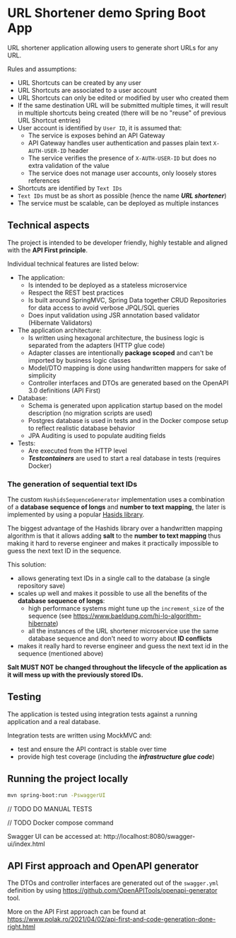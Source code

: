 # URL Shortener demo Spring Boot App

URL shortener application allowing users to generate short URLs for any URL.

Rules and assumptions:
- URL Shortcuts can be created by any user
- URL Shortcuts are associated to a user account
- URL Shortcuts can only be edited or modified by user who created them
- If the same destination URL will be submitted multiple times, it will result in multiple shortcuts being created
  (there will be no "reuse" of previous URL Shortcut entries)
- User account is identified by `User ID`, it is assumed that:
  - The service is exposes behind an API Gateway
  - API Gateway handles user authentication and passes plain text `X-AUTH-USER-ID` header
  - The service verifies the presence of `X-AUTH-USER-ID` but does no extra validation of the value
  - The service does not manage user accounts, only loosely stores references
- Shortcuts are identified by `Text IDs`
- `Text IDs` must be as short as possible (hence the name ***URL shortener***)
- The service must be scalable, can be deployed as multiple instances
  
## Technical aspects

The project is intended to be developer friendly, highly testable and aligned with the **API First principle**.

Individual technical features are listed below:

- The application:
  - Is intended to be deployed as a stateless microservice
  - Respect the REST best practices
  - Is built around SpringMVC, Spring Data together CRUD Repositories for data access to avoid verbose JPQL/SQL queries
  - Does input validation using JSR annotation based validator (Hibernate Validators)
- The application architecture:
  - Is written using hexagonal architecture, the business logic is separated from the adapters (HTTP glue code)
  - Adapter classes are intentionally **package scoped** and can't be imported by business logic classes
  - Model/DTO mapping is done using handwritten mappers for sake of simplicity
  - Controller interfaces and DTOs are generated based on the OpenAPI 3.0 definitions (API First)
- Database:
  - Schema is generated upon application startup based on the model description (no migration scripts are used)
  - Postgres database is used in tests and in the Docker compose setup to reflect realistic database behavior
  - JPA Auditing is used to populate auditing fields
- Tests:
  - Are executed from the HTTP level
  - ***Testcontainers*** are used to start a real database in tests (requires Docker)

### The generation of sequential text IDs

The custom `HashidsSequenceGenerator` implementation uses a combination of a **database sequence of longs**
and **number to text mapping**, the later is implemented by using a popular [Hasids library](https://hashids.org/).

The biggest advantage of the Hashids library over a handwritten mapping algorithm is that it allows adding **salt**
to the **number to text mapping** thus making it hard to reverse engineer and makes it practically impossible
to guess the next text ID in the sequence.

This solution:
- allows generating text IDs in a single call to the database (a single repository save)
- scales up well and makes it possible to use all the benefits of the **database sequence of longs**:
  - high performance systems might tune up the `increment_size` of the sequence (see https://www.baeldung.com/hi-lo-algorithm-hibernate)
  - all the instances of the URL shortener microservice use the same database sequence and don't need to worry about **ID conflicts**
- makes it really hard to reverse engineer and guess the next text id in the sequence (mentioned above)

**Salt MUST NOT be changed throughout the lifecycle of the application as it will mess up with the previously stored IDs.**

## Testing

The application is tested using integration tests against a running application and a real database.

Integration tests are written using MockMVC and:
- test and ensure the API contract is stable over time
- provide high test coverage (including the ***infrastructure glue code***)

## Running the project locally

```bash
mvn spring-boot:run -PswaggerUI
```

// TODO DO MANUAL TESTS

// TODO Docker compose command

Swagger UI can be accessed at: http://localhost:8080/swagger-ui/index.html

## API First approach and OpenAPI generator

The DTOs and controller interfaces are generated out of the `swagger.yml` definition by using
https://github.com/OpenAPITools/openapi-generator tool.

More on the API First approach can be found at https://www.polak.ro/2021/04/02/api-first-and-code-generation-done-right.html
